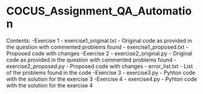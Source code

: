 # COCUS_Assignment_QA_Automation

Contents:
  -Exercise 1 - exercise1_original.txt - Original code as provided in the question with commented problems found
              - exercise1_proposed.txt - Proposed code with changes
  -Exercise 2 - exercise2_original.py - Original code as provided in the question with commented problems found
              - exercise2_proposed.py - Proposed code with changes
              - error_list.txt - List of the problems found in the code
  -Exercise 3 - exercise3.py - Pyhton code with the solution for the exercise 3
  -Exercise 4 - exercise4.py - Pyhton code with the solution for the exercise 4

